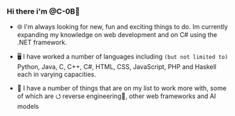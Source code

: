 ### Hi there i'm @C-0B👋

 - 🌐 I'm always looking for new, fun and exciting things to do. Im currently expanding my knowledge on web development and on C# using the .NET framework.

- 🖥️ I have worked a number of languages including `(but not limited to)` Python, Java, C, C++, C#, HTML, CSS, JavaScript, PHP and Haskell each in varying capacities. 

- 🔭 I have a number of things that are on my list to work more with, some of which are ⭯ reverse engineering🔧, other web frameworks and AI models
<!-- - 🌱 I’m currently learning, and number of different frameworks -->
